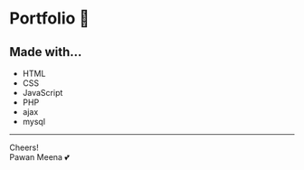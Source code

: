 # Portfolio :wine_glass:
## Made with...

-   HTML
-   CSS
-   JavaScript
-   PHP
-   ajax
-   mysql

---

Cheers!  
Pawan Meena :two_hearts:

